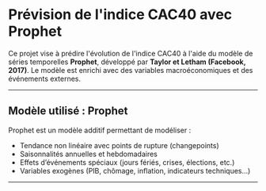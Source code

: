 # Prévision de l'indice CAC40 avec Prophet

Ce projet vise à prédire l'évolution de l'indice CAC40 à l'aide du modèle de séries temporelles **Prophet**, développé par **Taylor et Letham (Facebook, 2017)**. Le modèle est enrichi avec des variables macroéconomiques et des événements externes.

---

## Modèle utilisé : Prophet

Prophet est un modèle additif permettant de modéliser :

- Tendance non linéaire avec points de rupture (changepoints)
- Saisonnalités annuelles et hebdomadaires
- Effets d’événements spéciaux (jours fériés, crises, élections, etc.)
- Variables exogènes (PIB, chômage, inflation, indicateurs techniques…)

---
